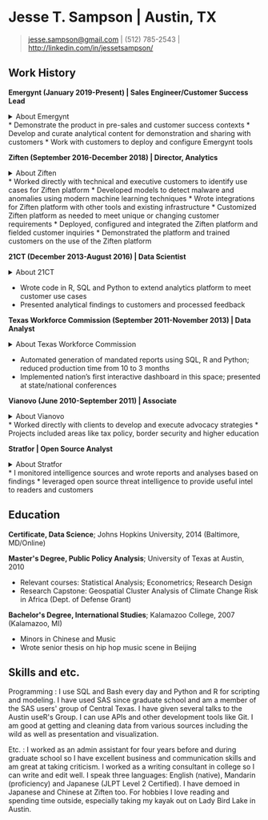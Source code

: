 Jesse T. Sampson | Austin, TX
============

> <jesse.sampson@gmail.com> | (512) 785-2543 | <http://linkedin.com/in/jessetsampson/>	

Work History
----------

**Emergynt (January 2019-Present) | Sales Engineer/Customer Success Lead**
<details><summary>About Emergynt</summary>Emergynt is a Digital Risk analysis company. Our tools help customers establish and communicate corporate Digital Risk Appetite and manage to those expectations. We make it easy to tell a compelling--yet rigorous and externally defensible--Risk Story to boards, investors, regulators or anyone.
</details>
* Demonstrate the product in pre-sales and customer success contexts
* Develop and curate analytical content for demonstration and sharing with customers
* Work with customers to deploy and configure Emergynt tools
 
**Ziften (September 2016-December 2018) | Director, Analytics**
<details><summary>About Ziften</summary>Ziften is an Endpoint Protection Platform company offering Endpoint Detection and Response, Advanced Antivirus and more. I was responsible for making sure useful results come out of the platform, developing new methods and techniques to improve the value of our offering and supporting the success of our information security engagements across industries which required a unique mix of analytical, communication, and data engineering skills. 
</details>
* Worked directly with technical and executive customers to identify use cases for Ziften platform
* Developed models to detect malware and anomalies using modern machine learning techniques
* Wrote integrations for Ziften platform with other tools and existing infrastructure
* Customized Ziften platform as needed to meet unique or changing customer requirements
* Deployed, configured and integrated the Ziften platform and fielded customer inquiries 
* Demonstrated the platform and trained customers on the use of the Ziften platform

**21CT (December 2013-August 2016) | Data Scientist**
<details><summary>About 21CT</summary>21CT (now Pulselight) is a data analytics company in the health care space. At 21CT I learned how to develop on a platform as well as how to get business results from data science techniques. I also advanced from data analyst to the data science team after using regression analysis to identify data quality issues leading to savings over $2 million. 
</details>

* Wrote code in R, SQL and Python to extend analytics platform to meet customer use cases
* Presented analytical findings to customers and processed feedback

**Texas Workforce Commission (September 2011-November 2013) | Data Analyst**
<details><summary>About Texas Workforce Commission</summary>The Texas Workforce Commission is a state agency that runs many education and training programs among other things. At TWC I was responsible for getting/cleaning data and using SQL, R and Python to evaluate workforce training program outcomes. I also worked on projections, surveys, and provided datasets to research partners. 
</details>

* Automated generation of mandated reports using SQL, R and Python; reduced production time from 10 to 3 months
* Implemented nation’s first interactive dashboard in this space; presented at state/national conferences

**Vianovo (June 2010-September 2011) | Associate**
<details><summary>About Vianovo</summary>**Vianovo is a communications and public relations consultancy.</details>
* Worked directly with clients to develop and execute advocacy strategies 
* Projects included areas like tax policy, border security and higher education

**Stratfor | Open Source Analyst**
<details><summary>About Stratfor</summary> Stratfor is an open-source Geopolitical analysis firm.
</details>
* I monitored intelligence sources and wrote reports and analyses based on findings 
* leveraged open source threat intelligence to provide useful intel to readers and customers 

Education
---------
**Certificate, Data Science**; Johns Hopkins University, 2014 (Baltimore, MD/Online) 

**Master's Degree, Public Policy Analysis**; University of Texas at Austin, 2010 

* Relevant courses: Statistical Analysis; Econometrics; Research Design
* Research Capstone: Geospatial Cluster Analysis of Climate Change Risk in Africa (Dept. of Defense Grant)

**Bachelor's Degree, International Studies**; Kalamazoo College, 2007 (Kalamazoo, MI)

* Minors in Chinese and Music
* Wrote senior thesis on hip hop music scene in Beijing

Skills and etc.
----------------------------------------
Programming
: I use SQL and Bash every day and Python and R for scripting and modeling. I have used SAS since graduate school and am a member of the SAS users' group of Central Texas. I have given several talks to the Austin useR's Group. I can use APIs and other development tools like Git. I am good at getting and cleaning data from various sources including the wild as well as presentation and visualization.

Etc.
: I worked as an admin assistant for four years before and during graduate school so I have excellent business and communication skills and am great at taking criticism. I worked as a writing consultant in college so I can write and edit well. I speak three languages: English (native), Mandarin (proficiency) and Japanese (JLPT Level 2 Certified). I have demoed in Japanese and Chinese at Ziften too. For hobbies I love reading and spending time outside, especially taking my kayak out on Lady Bird Lake in Austin. 

